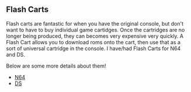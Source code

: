 ## Flash Carts

Flash carts are fantastic for when you have the original console, but don't want to have to buy individual game cartidges. Once the cartridges are no longer being produced, they can becomes very expensive very quickly. A Flash Cart allows you to download roms onto the cart, then use that as a sort of universal cartridge in the console. I have/had Flash Carts for N64 and DS.

Below are some more details about them!
- [N64](/methods/flash-carts/n64.md)
- [DS](/methods/flash-carts/r4.md)